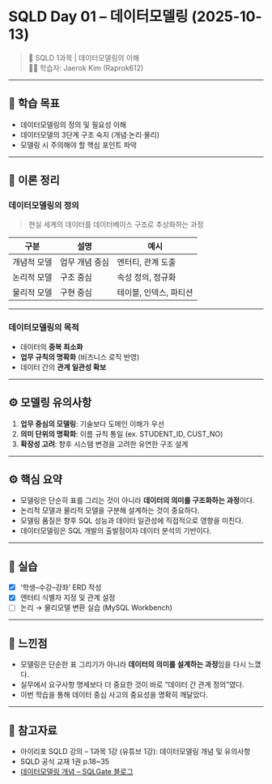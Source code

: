 # **SQLD Day 01 – 데이터모델링 (2025-10-13)**
> 📘 SQLD 1과목 | 데이터모델링의 이해  
> 🧑‍💻 학습자: Jaerok Kim (Raprok612)

---

## **🎯 학습 목표**
- 데이터모델링의 정의 및 필요성 이해  
- 데이터모델의 3단계 구조 숙지 (개념·논리·물리)  
- 모델링 시 주의해야 할 핵심 포인트 파악

---

## **🧠 이론 정리**

### 데이터모델링의 정의
> 현실 세계의 데이터를 데이터베이스 구조로 추상화하는 과정

| 구분 | 설명 | 예시 |
|------|------|------|
| 개념적 모델 | 업무 개념 중심 | 엔터티, 관계 도출 |
| 논리적 모델 | 구조 중심 | 속성 정의, 정규화 |
| 물리적 모델 | 구현 중심 | 테이블, 인덱스, 파티션 |

---

### 데이터모델링의 목적
- 데이터의 **중복 최소화**  
- **업무 규칙의 명확화** (비즈니스 로직 반영)  
- 데이터 간의 **관계 일관성 확보**

---

## **⚙️ 모델링 유의사항**
1. **업무 중심의 모델링**: 기술보다 도메인 이해가 우선  
2. **의미 단위의 명확화**: 이름 규칙 통일 (ex. STUDENT_ID, CUST_NO)  
3. **확장성 고려**: 향후 시스템 변경을 고려한 유연한 구조 설계  

---

## **⚙️ 핵심 요약**
- 모델링은 단순히 표를 그리는 것이 아니라 **데이터의 의미를 구조화하는 과정**이다.  
- 논리적 모델과 물리적 모델을 구분해 설계하는 것이 중요하다.  
- 모델링 품질은 향후 SQL 성능과 데이터 일관성에 직접적으로 영향을 미친다.  
- 데이터모델링은 SQL 개발의 출발점이자 데이터 분석의 기반이다.

---

## **🧮 실습**
- [x] ‘학생–수강–강좌’ ERD 작성  
- [x] 엔터티 식별자 지정 및 관계 설정  
- [ ] 논리 → 물리모델 변환 실습 (MySQL Workbench)

---

## **💬 느낀점**
- 모델링은 단순한 표 그리기가 아니라 **데이터의 의미를 설계하는 과정**임을 다시 느꼈다.  
- 실무에서 요구사항 명세보다 더 중요한 것이 바로 “데이터 간 관계 정의”였다.  
- 이번 학습을 통해 데이터 중심 사고의 중요성을 명확히 깨달았다.

---

## **🔗 참고자료**
- 아이리포 SQLD 강의 – 1과목 1강 (유튜브 1강): 데이터모델링 개념 및 유의사항  
- SQLD 공식 교재 1권 p.18~35  
- [데이터모델링 개념 – SQLGate 블로그](https://www.sqlgate.com/blog/sql-modeling)
